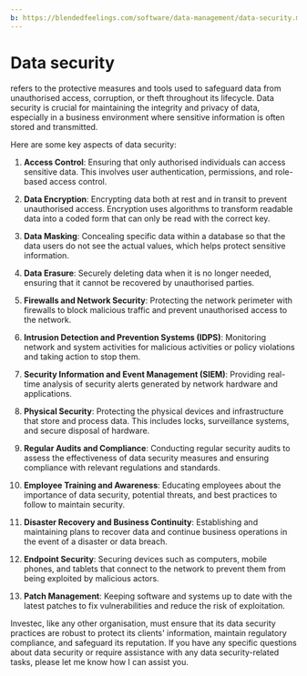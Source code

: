 ```yaml
---
b: https://blendedfeelings.com/software/data-management/data-security.md
---
```


# Data security 
refers to the protective measures and tools used to safeguard data from unauthorised access, corruption, or theft throughout its lifecycle. Data security is crucial for maintaining the integrity and privacy of data, especially in a business environment where sensitive information is often stored and transmitted.

Here are some key aspects of data security:

1. **Access Control**: Ensuring that only authorised individuals can access sensitive data. This involves user authentication, permissions, and role-based access control.

2. **Data Encryption**: Encrypting data both at rest and in transit to prevent unauthorised access. Encryption uses algorithms to transform readable data into a coded form that can only be read with the correct key.

3. **Data Masking**: Concealing specific data within a database so that the data users do not see the actual values, which helps protect sensitive information.

4. **Data Erasure**: Securely deleting data when it is no longer needed, ensuring that it cannot be recovered by unauthorised parties.

5. **Firewalls and Network Security**: Protecting the network perimeter with firewalls to block malicious traffic and prevent unauthorised access to the network.

6. **Intrusion Detection and Prevention Systems (IDPS)**: Monitoring network and system activities for malicious activities or policy violations and taking action to stop them.

7. **Security Information and Event Management (SIEM)**: Providing real-time analysis of security alerts generated by network hardware and applications.

8. **Physical Security**: Protecting the physical devices and infrastructure that store and process data. This includes locks, surveillance systems, and secure disposal of hardware.

9. **Regular Audits and Compliance**: Conducting regular security audits to assess the effectiveness of data security measures and ensuring compliance with relevant regulations and standards.

10. **Employee Training and Awareness**: Educating employees about the importance of data security, potential threats, and best practices to follow to maintain security.

11. **Disaster Recovery and Business Continuity**: Establishing and maintaining plans to recover data and continue business operations in the event of a disaster or data breach.

12. **Endpoint Security**: Securing devices such as computers, mobile phones, and tablets that connect to the network to prevent them from being exploited by malicious actors.

13. **Patch Management**: Keeping software and systems up to date with the latest patches to fix vulnerabilities and reduce the risk of exploitation.

Investec, like any other organisation, must ensure that its data security practices are robust to protect its clients' information, maintain regulatory compliance, and safeguard its reputation. If you have any specific questions about data security or require assistance with any data security-related tasks, please let me know how I can assist you.